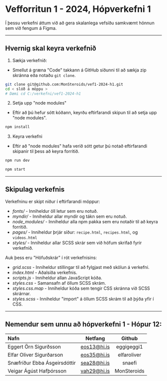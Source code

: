 # Vefforritun 1 - 2024, Hópverkefni 1

Í þessu verkefni áttum við að gera skalanlega vefsíðu samkvæmt hönnun sem við fengum
á Figma. 

---

## Hvernig skal keyra verkefnið

1. Sækja verkefnið:
 - Smellut á græna "Code" takkann á GitHub síðunni til að sækja zip skránna eða
 notaðu `git clone`.

```bash
git clone git@github.com:MonSteroids/vef1-2024-h1.git
cd < slóð á möppu >
# Dæmi cd C:/verkefni/vef1-2024-h1
```

2. Setja upp "node modules"
 - Eftir að þú hefur sótt kóðann, keyrðu eftirfarandi skipun til að setja upp "node modules".
    
```bash
npm install
```

3. Keyra verkefni
 - Eftir að "node modules" hafa verið sótt getur þú notað eftirfarandi skipanir til þess
 að keyra forritið.

```bash
npm run dev
```

```bash
npm start
```

---

## Skipulag verkefnis
Verkefninu er skipt niður í eftirfarandi möppur:

- *fonts/* - Inniheldur öll letur sem eru notuð.
- *myndir/* - Inniheldur allar myndir og tákn sem eru notuð.
- *node_modules/* - Inniheldur alla npm pakka sem eru notaðir til að keyra forritið.
- *pages/* - Inniheldur þrjár síður: `recipe.html`, `recipes.html`, og `videos.html`
- *styles/* - Inniheldur allar SCSS skrár sem við höfum skrifað fyrir verkefnið.

Auk þess eru "Höfuðskrár" í rót verkefnisins:
- *grid.scss* - Inniheldur stillingar til að fylgjast með skölun á verkefni.
- *index.html* - Aðalsíða verkefnis.
- *scripts.js* - Inniheldur allan JavaScript kóða.
- *styles.css* - Samansafn af öllum SCSS skrám.
- *styles.css.map* - Inniheldur kóða sem tengir CSS skránna við SCSS skrárnar.
- *styles.scss* - Inniheldur "import" á öllum SCSS skrám til að þýða yfir í CSS.

---

## Nemendur sem unnu að hópverkefni 1 - Hópur 12:

|  Nafn                        | Netfang         | Github       |
| :--------------------------- | :-------------: | :----------: |
| Eggert Örn Sigurðsson        | eos13@hi.is     | eggigeggi1   |
| Elfar Oliver Sigurðarson     | eos35@hi.is     | elfaroliver  |
| Snæfríður Ebba Ásgeirsdóttir | sea28@hi.is     | snaefi       |
| Veigar Ágúst Hafþórsson      | vah29@hi.is     | MonSteroids  |